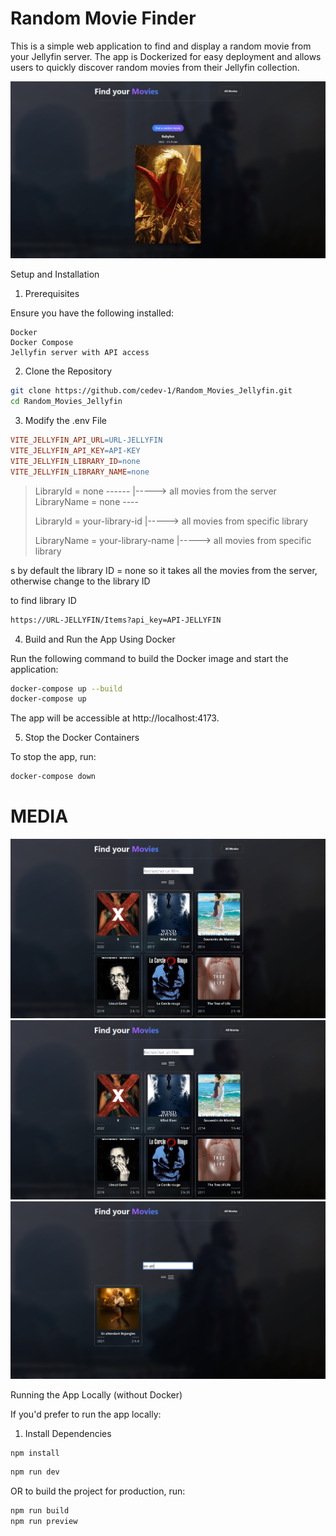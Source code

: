 # Random Movie Finder

This is a simple web application to find and display a random movie from your Jellyfin server. The app is Dockerized for easy deployment and allows users to quickly discover random movies from their Jellyfin collection.

![Example Screenshot](/EXEMPLE/RANDOM.PNG)

Setup and Installation
1. Prerequisites

Ensure you have the following installed:

    Docker
    Docker Compose
    Jellyfin server with API access

2. Clone the Repository

```bash
git clone https://github.com/cedev-1/Random_Movies_Jellyfin.git
cd Random_Movies_Jellyfin
```

3. Modify the .env File

```makefile
VITE_JELLYFIN_API_URL=URL-JELLYFIN
VITE_JELLYFIN_API_KEY=API-KEY
VITE_JELLYFIN_LIBRARY_ID=none
VITE_JELLYFIN_LIBRARY_NAME=none
```

>LibraryId = none ------
>                       |-----> all movies from the server
>LibraryName = none ----
>
>LibraryId = your-library-id
>                       |-----> all movies from specific library
>
>LibraryName = your-library-name
>                       |-----> all movies from specific library 


s
by default the library ID = none so it takes all the movies from the server, otherwise change to the library ID




to find library ID
```bash
https://URL-JELLYFIN/Items?api_key=API-JELLYFIN
```

4. Build and Run the App Using Docker

Run the following command to build the Docker image and start the application:

```bash
docker-compose up --build
docker-compose up
```

The app will be accessible at http://localhost:4173.

5. Stop the Docker Containers

To stop the app, run:

```bash
docker-compose down
```

# MEDIA


![Example find](/EXEMPLE/ALL.PNG)
![Example find](/EXEMPLE/2ALL.PNG)
![En attendant](/EXEMPLE/EN_ATTENDANT.PNG)


Running the App Locally (without Docker)


If you'd prefer to run the app locally:
1. Install Dependencies

```bash
npm install
```

```bash
npm run dev
```
OR to build the project for production, run:

```bash
npm run build
npm run preview
```

